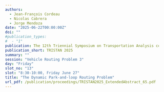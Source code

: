 ```yaml
---
authors:
  - Jean-François Cordeau
  - Nicolas Cabrera
  - Jorge Mendoza
date: "2025-06-22T00:00:00Z"
doi: ""
#publication_types:
#  - "1"
publication: The 12th Triennial Symposium on Transportation Analysis conference
publication_short: TRISTAN 2025
summary: ""
session: "Vehicle Routing Problem 3"
day: "Friday"
slot_no: "13"
slot: "8:30-10:00, Friday June 27"
title: "The Dynamic Park-and-loop Routing Problem"
url_pdf: /publication/proceedings/TRISTAN2025_ExtendedAbstract_65.pdf
---
```

